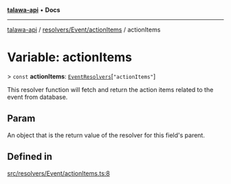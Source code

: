 [**talawa-api**](../../../../README.md) • **Docs**

***

[talawa-api](../../../../modules.md) / [resolvers/Event/actionItems](../README.md) / actionItems

# Variable: actionItems

\> `const` **actionItems**: [`EventResolvers`](../../../../types/generatedGraphQLTypes/type-aliases/EventResolvers.md)\[`"actionItems"`\]

This resolver function will fetch and return the action items related to the event from database.

## Param

An object that is the return value of the resolver for this field's parent.

## Defined in

[src/resolvers/Event/actionItems.ts:8](https://github.com/PalisadoesFoundation/talawa-api/blob/7fc9f13527dc6ead651f268e58527dcc279b95bc/src/resolvers/Event/actionItems.ts#L8)
